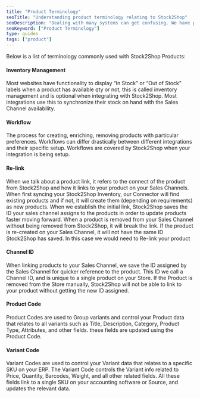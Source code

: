 ```yaml
---
title: "Product Terminology"
seoTitle: "Understanding product terminology relating to Stock2Shop"
seoDescription: "Dealing with many systems can get confusing. We have put together a guide for Stock2Shop products terms."
seoKeyword: ["Product Terminology"]
type: guides
tags: ["product"]
---
```


Below is a list of terminology commonly used with Stock2Shop Products:

#### Inventory Management
Most websites have functionality to display “In Stock” or “Out of Stock” labels when a product has available qty or not, 
this is called inventory management and is optional when integrating with Stock2Shop. Most integrations use this to 
synchronize their stock on hand with the Sales Channel availability.

#### Workflow
The process for creating, enriching, removing products with particular preferences. Workflows can differ drastically 
between different integrations and their specific setup. Workflows are covered by Stock2Shop when your integration 
is being setup.

#### Re-link
When we talk about a product link, it refers to the connect of the product from Stock2Shop and how it links to your 
product on your Sales Channels. When first syncing your Stock2Shop Inventory, our Connector will find existing products
and if not, it will create them (depending on requirements) as new products. When we establish the initial link, Stock2Shop
saves the ID your sales channel assigns to the products in order to update products faster moving forward. When a product
is removed from your Sales Channel without being removed from Stock2Shop, it will break the link. If the product is
re-created on your Sales Channel, it will not have the same ID Stock2Shop has saved. In this case we would need to Re-link
your product

#### Channel ID
When linking products to your Sales Channel, we save the ID assigned by the Sales Channel for quicker reference to the 
product. This ID we call a Channel ID, and is unique to a single product on your Store. If the Product is removed from the 
Store manually, Stock2Shop will not be able to link to your product without getting the new ID assigned.

#### Product Code
Product Codes are used to Group variants and control your Product data that relates to all variants such as Title, Description,
Category, Product Type, Attributes, and other fields. these fields are updated using the Product Code. 

#### Variant Code
Variant Codes are used to control your Variant data that relates to a specific SKU on your ERP. The Variant Code controls
the Variant info related to Price, Quantity, Barcodes, Weight, and all other related fields. All these fields link to a 
single SKU on your accounting software or Source, and updates the relevant data.